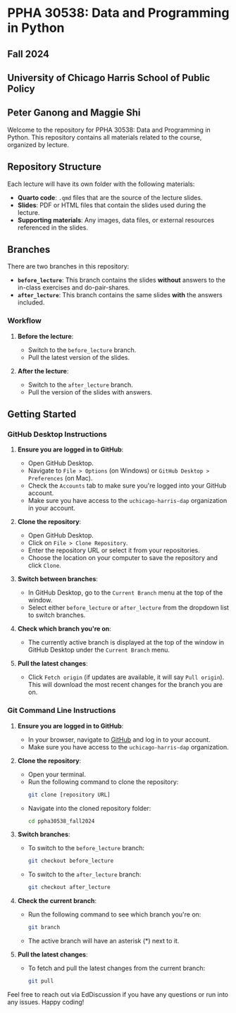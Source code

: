 # PPHA 30538: Data and Programming in Python
## Fall 2024
## University of Chicago Harris School of Public Policy
## Peter Ganong and Maggie Shi


Welcome to the repository for PPHA 30538: Data and Programming in Python. This repository contains all materials related to the course, organized by lecture. 

## Repository Structure

Each lecture will have its own folder with the following materials:
- **Quarto code**: `.qmd` files that are the source of the lecture slides.
- **Slides**: PDF or HTML files that contain the slides used during the lecture.
- **Supporting materials**: Any images, data files, or external resources referenced in the slides.

## Branches

There are two branches in this repository:
- **`before_lecture`**: This branch contains the slides **without** answers to the in-class exercises and do-pair-shares.
- **`after_lecture`**: This branch contains the same slides **with** the answers included.

### Workflow

1. **Before the lecture**: 
   - Switch to the `before_lecture` branch.
   - Pull the latest version of the slides.
   
2. **After the lecture**: 
   - Switch to the `after_lecture` branch.
   - Pull the version of the slides with answers.

## Getting Started

### GitHub Desktop Instructions

1. **Ensure you are logged in to GitHub**:
   - Open GitHub Desktop.
   - Navigate to `File > Options` (on Windows) or `GitHub Desktop > Preferences` (on Mac).
   - Check the `Accounts` tab to make sure you're logged into your GitHub account.
   - Make sure you have access to the `uchicago-harris-dap` organization in your account.

2. **Clone the repository**:
   - Open GitHub Desktop.
   - Click on `File > Clone Repository`.
   - Enter the repository URL or select it from your repositories.
   - Choose the location on your computer to save the repository and click `Clone`.

3. **Switch between branches**:
   - In GitHub Desktop, go to the `Current Branch` menu at the top of the window.
   - Select either `before_lecture` or `after_lecture` from the dropdown list to switch branches.

4. **Check which branch you're on**:
   - The currently active branch is displayed at the top of the window in GitHub Desktop under the `Current Branch` menu.

5. **Pull the latest changes**:
   - Click `Fetch origin` (if updates are available, it will say `Pull origin`). This will download the most recent changes for the branch you are on.

### Git Command Line Instructions

1. **Ensure you are logged in to GitHub**:
   - In your browser, navigate to [GitHub](https://github.com) and log in to your account.
   - Make sure you have access to the `uchicago-harris-dap` organization.

2. **Clone the repository**:
   - Open your terminal.
   - Run the following command to clone the repository:
     ```bash
     git clone [repository URL]
     ```
   - Navigate into the cloned repository folder:
     ```bash
     cd ppha30538_fall2024
     ```

3. **Switch branches**:
   - To switch to the `before_lecture` branch:
     ```bash
     git checkout before_lecture
     ```
   - To switch to the `after_lecture` branch:
     ```bash
     git checkout after_lecture
     ```

4. **Check the current branch**:
   - Run the following command to see which branch you're on:
     ```bash
     git branch
     ```
   - The active branch will have an asterisk (*) next to it.

5. **Pull the latest changes**:
   - To fetch and pull the latest changes from the current branch:
     ```bash
     git pull
     ```

Feel free to reach out via EdDiscussion if you have any questions or run into any issues. Happy coding!

